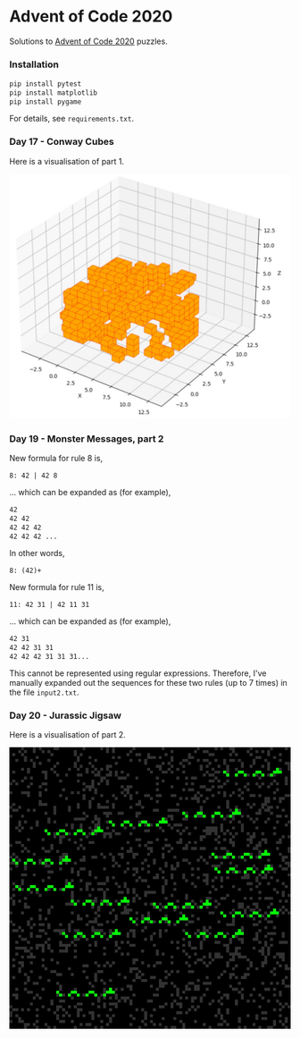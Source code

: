 # Advent of Code 2020
Solutions to [Advent of Code 2020](https://adventofcode.com/2020) puzzles.
### Installation
```
pip install pytest
pip install matplotlib
pip install pygame
```
For details, see `requirements.txt`.
### Day 17 - Conway Cubes
Here is a visualisation of part 1.

![alt text](https://github.com/johntelforduk/advent-of-code-2020/blob/main/17-conway-cubes/visualisation.jpg "Conway Cubes visualisation.")

### Day 19 - Monster Messages, part 2
New formula for rule 8 is, 
```
8: 42 | 42 8
```
... which can be expanded as (for example),
```
42
42 42
42 42 42
42 42 42 ...
```
In other words,
```
8: (42)+
```
New formula for rule 11 is,
```
11: 42 31 | 42 11 31
```
... which can be expanded as (for example),
```
42 31
42 42 31 31
42 42 42 31 31 31...
```
This cannot be represented using regular expressions. Therefore, I've manually expanded out the sequences for these two rules (up to 7 times) in the file `input2.txt`.
### Day 20 - Jurassic Jigsaw
Here is a visualisation of part 2.

![alt text](https://github.com/johntelforduk/advent-of-code-2020/blob/main/20-jurassic-jigsaw/screenshot.jpg "Jurassic Jigsaw visualisation.")
